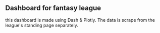 ## Dashboard for fantasy league

this dashboard is made using Dash & Plotly. The data is scrape from the league's standing page separately. 


